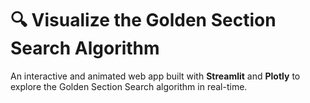 # 🔍 Visualize the Golden Section Search Algorithm

An interactive and animated web app built with **Streamlit** and **Plotly** to explore the Golden Section Search algorithm in real-time.
